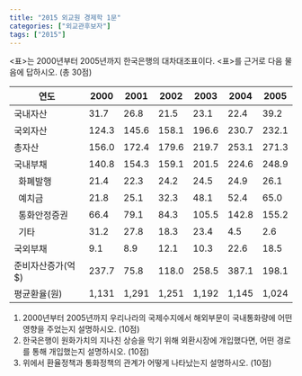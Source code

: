 ```yaml
---
title: "2015 외교원 경제학 1문"
categories: ["외교관후보자"]
tags: ["2015"]
---
```


<표>는 2000년부터 2005년까지 한국은행의 대차대조표이다. <표>를 근거로 다음 물음에 답하시오. (총 30점)

| 연도 | 2000  | 2001  | 2002  | 2003  | 2004  | 2005  |
|----|------|------|------|------|------|------|
| 국내자산   | 31.7  | 26.8  | 21.5  | 23.1  | 22.4  | 39.2  |
| 국외자산   | 124.3 | 145.6 | 158.1 | 196.6 | 230.7 | 232.1 |
| 총자산    | 156.0 | 172.4 | 179.6 | 219.7 | 253.1 | 271.3 |
| 국내부채   | 140.8 | 154.3 | 159.1 | 201.5 | 224.6 | 248.9 |
|  화폐발행  | 21.4  | 22.3  | 24.2  | 24.5  | 24.9  | 26.1  |
|  예치금   | 21.8  | 25.1  | 32.3  | 48.1  | 52.4  | 65.0  |
|  통화안정증권 | 66.4  | 79.1  | 84.3  | 105.5 | 142.8 | 155.2 |
|  기타    | 31.2  | 27.8  | 18.3  | 23.4  | 4.5   | 2.6   |
| 국외부채   | 9.1   | 8.9   | 12.1  | 10.3  | 22.6  | 18.5  |
| 준비자산증가(억$) | 237.7 | 75.8  | 118.0 | 258.5 | 387.1 | 198.1 |
| 평균환율(원) | 1,131 | 1,291 | 1,251 | 1,192 | 1,145 | 1,024 |

1) 2000년부터 2005년까지 우리나라의 국제수지에서 해외부문이 국내통화량에 어떤 영향을 주었는지 설명하시오. (10점)  
2) 한국은행이 원화가치의 지나친 상승을 막기 위해 외환시장에 개입했다면, 어떤 경로를 통해 개입했는지 설명하시오. (10점)  
3) 위에서 환율정책과 통화정책의 관계가 어떻게 나타났는지 설명하시오. (10점)

